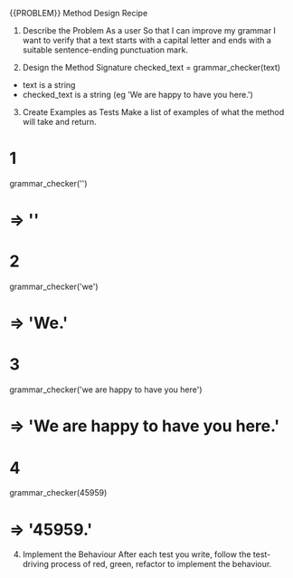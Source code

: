 {{PROBLEM}} Method Design Recipe

1. Describe the Problem
As a user
So that I can improve my grammar
I want to verify that a text starts with a capital letter and ends with a suitable sentence-ending punctuation mark.

2. Design the Method Signature
checked_text = grammar_checker(text)

* text is a string 
* checked_text is a string (eg 'We are happy to have you here.')


3. Create Examples as Tests
Make a list of examples of what the method will take and return.

# 1
grammar_checker('')
# =>  ''

# 2
grammar_checker('we')
# =>  'We.'

# 3
grammar_checker('we are happy to have you here')
# => 'We are happy to have you here.'

# 4
grammar_checker(45959)
# =>  '45959.'


4. Implement the Behaviour
After each test you write, follow the test-driving process of red, green, refactor to implement the behaviour.
